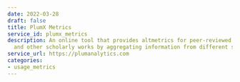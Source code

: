 ```yaml
---
date: 2022-03-28
draft: false
title: PlumX Metrics
service_id: plumx_metrics
description: An online tool that provides altmetrics for peer-reviewed journal articles
  and other scholarly works by aggregating information from different sources.
service_url: https://plumanalytics.com
categories:
- usage_metrics
---
```




